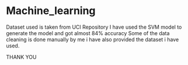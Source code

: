 # Machine_learning
Dataset used is taken from UCI Repository
I have used the SVM model to generate the model and got almost 84% accuracy
Some of the data cleaning is done manually by me 
i have also provided the dataset i have used.


THANK YOU
